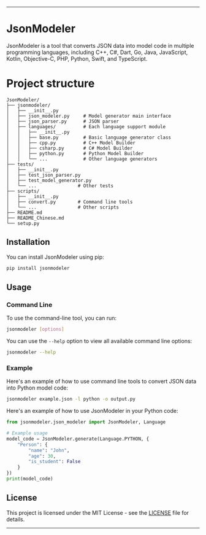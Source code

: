 
---

# JsonModeler

JsonModeler is a tool that converts JSON data into model code in multiple programming languages, including C++, C#, Dart, Go, Java, JavaScript, Kotlin, Objective-C, PHP, Python, Swift, and TypeScript.

# Project structure

```
JsonModeler/
├── jsonmodeler/
│   ├── __init__.py
│   ├── json_modeler.py     # Model generator main interface
│   ├── json_parser.py      # JSON parser
│   ├── languages/          # Each language support module
│   │   ├── __init__.py
│   │   ├── base.py         # Basic language generator class
│   │   ├── cpp.py          # C++ Model Builder
│   │   ├── csharp.py       # C# Model Builder
│   │   ├── python.py       # Python Model Builder
│   │   └── ...             # Other language generators
├── tests/
│   ├── __init__.py
│   ├── test_json_parser.py
│   ├── test_model_generator.py
│   └── ...               # Other tests
├── scripts/
│   ├── __init__.py
│   ├── convert.py        # Command line tools
│   └── ...               # Other scripts
├── README.md
├── README_Chinese.md
└── setup.py
```

## Installation

You can install JsonModeler using pip:

```bash
pip install jsonmodeler
```

## Usage

### Command Line

To use the command-line tool, you can run:

```bash
jsonmodeler [options]
```

You can use the `--help` option to view all available command line options:

```bash
jsonmodeler --help
```

### Example

Here's an example of how to use command line tools to convert JSON data into Python model code:

```bash
jsonmodeler example.json -l python -o output.py
```

Here's an example of how to use JsonModeler in your Python code:

```python
from jsonmodeler.json_modeler import JsonModeler, Language

# Example usage
model_code = JsonModeler.generate(Language.PYTHON, {
    "Person": {
        "name": "John",
        "age": 30,
        "is_student": False
    }
})
print(model_code)
```

## License

This project is licensed under the MIT License - see the [LICENSE](LICENSE) file for details.

---
